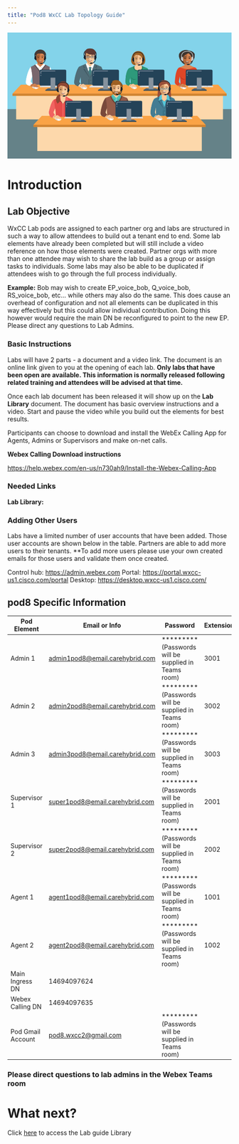 ```yaml
---
title: "Pod8 WxCC Lab Topology Guide"
---
```

![description](/images/webexcclab.jpg)



# Introduction

## Lab Objective

WxCC Lab pods are assigned to each partner org and labs are structured in such a way to allow attendees to build out a tenant end to end.  Some lab elements have already been completed but will still include a video reference on how those elements were created.  Partner orgs with more than one attendee may wish to share the lab build as a group or assign tasks to individuals.  Some labs may also be able to be duplicated if attendees wish to go through the full process individually.

**Example:**
Bob may wish to create EP_voice_bob, Q_voice_bob, RS_voice_bob, etc... while others may also do the same.  This does cause an overhead of configuration and not all elements can be duplicated in this way effectively but this could allow individual contribution.  Doing this however would require the main DN be reconfigured to point to the new EP. Please direct any questions to Lab Admins.

### Basic Instructions

Labs will have 2 parts - a document and a video link.  The document is an online link given to you at the opening of each lab.  **Only labs that have been open are available.  This information is normally released following related training and attendees will be advised at that time.**

Once each lab document has been released it will show up on the **Lab Library** document.  The document has basic overview instructions and a video.  Start and pause the video while you build out the elements for best results.

Participants can choose to download and install the WebEx Calling App for Agents, Admins or Supervisors and make on-net calls.

**Webex Calling Download instructions**

https://help.webex.com/en-us/n730ah9/Install-the-Webex-Calling-App

### Needed Links 
**Lab Library:**  

### Adding Other Users
Labs have a limited number of user accounts that have been added.  Those user accounts are shown below in the table.  Partners are able to add more users to their tenants.
**To add more users please use your own created emails for those users and validate them once created.
 

Control hub: https://admin.webex.com
Portal: https://portal.wxcc-us1.cisco.com/portal
Desktop: https://desktop.wxcc-us1.cisco.com/

## pod8 Specific Information

| Pod Element        | Email or Info                   | Password  | Extension |
|--------------------|---------------------------------|-----------|-----------|
| Admin 1            | admin1pod8@email.carehybrid.com | ********* (Passwords will be supplied in Teams room) | 3001      |
| Admin 2            | admin2pod8@email.carehybrid.com | ********* (Passwords will be supplied in Teams room) | 3002      |
| Admin 3            | admin3pod8@email.carehybrid.com | ********* (Passwords will be supplied in Teams room) | 3003      |
| Supervisor 1       | super1pod8@email.carehybrid.com | ********* (Passwords will be supplied in Teams room) | 2001      |
| Supervisor 2       | super2pod8@email.carehybrid.com | ********* (Passwords will be supplied in Teams room) | 2002      |
| Agent 1            | agent1pod8@email.carehybrid.com | ********* (Passwords will be supplied in Teams room) | 1001      |
| Agent 2            | agent2pod8@email.carehybrid.com | ********* (Passwords will be supplied in Teams room) | 1002      |
| Main Ingress DN | 14694097624                     |           |           |
| Webex Calling DN | 14694097635                     |           |           |
| Pod Gmail Account  | pod8.wxcc2@gmail.com            | ********* (Passwords will be supplied in Teams room) |           |

### Please direct questions to lab admins in the Webex Teams room

# What next?
Click [here](LabLibrary) to access the Lab guide Library
